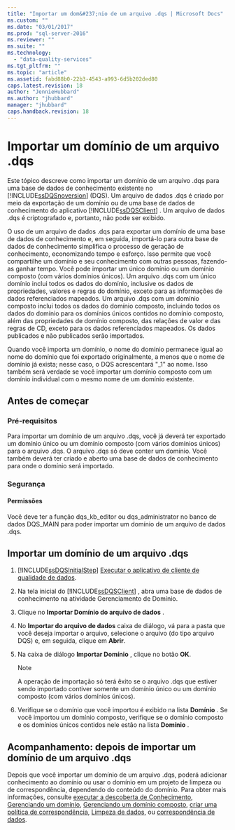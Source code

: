 ```yaml
---
title: "Importar um dom&#237;nio de um arquivo .dqs | Microsoft Docs"
ms.custom: ""
ms.date: "03/01/2017"
ms.prod: "sql-server-2016"
ms.reviewer: ""
ms.suite: ""
ms.technology: 
  - "data-quality-services"
ms.tgt_pltfrm: ""
ms.topic: "article"
ms.assetid: fabd88b0-22b3-4543-a993-6d5b202ded80
caps.latest.revision: 18
author: "JennieHubbard"
ms.author: "jhubbard"
manager: "jhubbard"
caps.handback.revision: 18
---
```

# Importar um dom&#237;nio de um arquivo .dqs
  Este tópico descreve como importar um domínio de um arquivo .dqs para uma base de dados de conhecimento existente no [!INCLUDE[ssDQSnoversion](../includes/ssdqsnoversion-md.md)] (DQS). Um arquivo de dados .dqs é criado por meio da exportação de um domínio ou de uma base de dados de conhecimento do aplicativo [!INCLUDE[ssDQSClient](../includes/ssdqsclient-md.md)] . Um arquivo de dados .dqs é criptografado e, portanto, não pode ser exibido.  
  
 O uso de um arquivo de dados .dqs para exportar um domínio de uma base de dados de conhecimento e, em seguida, importá-lo para outra base de dados de conhecimento simplifica o processo de geração de conhecimento, economizando tempo e esforço. Isso permite que você compartilhe um domínio e seu conhecimento com outras pessoas, fazendo-as ganhar tempo. Você pode importar um único domínio ou um domínio composto (com vários domínios únicos). Um arquivo .dqs com um único domínio inclui todos os dados do domínio, inclusive os dados de propriedades, valores e regras do domínio, exceto para as informações de dados referenciados mapeados. Um arquivo .dqs com um domínio composto inclui todos os dados do domínio composto, incluindo todos os dados do domínio para os domínios únicos contidos no domínio composto, além das propriedades de domínio composto, das relações de valor e das regras de CD, exceto para os dados referenciados mapeados. Os dados publicados e não publicados serão importados.  
  
 Quando você importa um domínio, o nome do domínio permanece igual ao nome do domínio que foi exportado originalmente, a menos que o nome de domínio já exista; nesse caso, o DQS acrescentará "_1" ao nome. Isso também será verdade se você importar um domínio composto com um domínio individual com o mesmo nome de um domínio existente.  
  
##  <a name="BeforeYouBegin"></a> Antes de começar  
  
###  <a name="Prerequisites"></a> Pré-requisitos  
 Para importar um domínio de um arquivo .dqs, você já deverá ter exportado um domínio único ou um domínio composto (com vários domínios únicos) para o arquivo .dqs. O arquivo .dqs só deve conter um domínio. Você também deverá ter criado e aberto uma base de dados de conhecimento para onde o domínio será importado.  
  
###  <a name="Security"></a> Segurança  
  
####  <a name="Permissions"></a> Permissões  
 Você deve ter a função dqs_kb_editor ou dqs_administrator no banco de dados DQS_MAIN para poder importar um domínio de um arquivo de dados .dqs.  
  
##  <a name="Import"></a> Importar um domínio de um arquivo .dqs  
  
1.  [!INCLUDE[ssDQSInitialStep](../includes/ssdqsinitialstep-md.md)] [Executar o aplicativo de cliente de qualidade de dados](../data-quality-services/run-the-data-quality-client-application.md).  
  
2.  Na tela inicial do [!INCLUDE[ssDQSClient](../includes/ssdqsclient-md.md)] , abra uma base de dados de conhecimento na atividade Gerenciamento de Domínio.  
  
3.  Clique no **Importar Domínio do arquivo de dados** .  
  
4.  No **Importar do arquivo de dados** caixa de diálogo, vá para a pasta que você deseja importar o arquivo, selecione o arquivo (do tipo arquivo DQS) e, em seguida, clique em **Abrir**.  
  
5.  Na caixa de diálogo **Importar Domínio** , clique no botão **OK**.  
  
    > [!NOTE]  
    >  A operação de importação só terá êxito se o arquivo .dqs que estiver sendo importado contiver somente um domínio único ou um domínio composto (com vários domínios únicos).  
  
6.  Verifique se o domínio que você importou é exibido na lista **Domínio** . Se você importou um domínio composto, verifique se o domínio composto e os domínios únicos contidos nele estão na lista **Domínio** .  
  
##  <a name="FollowUp"></a> Acompanhamento: depois de importar um domínio de um arquivo .dqs  
 Depois que você importar um domínio de um arquivo .dqs, poderá adicionar conhecimento ao domínio ou usar o domínio em um projeto de limpeza ou de correspondência, dependendo do conteúdo do domínio. Para obter mais informações, consulte [executar a descoberta de Conhecimento](../data-quality-services/perform-knowledge-discovery.md), [Gerenciando um domínio](../data-quality-services/managing-a-domain.md), [Gerenciando um domínio composto](../data-quality-services/managing-a-composite-domain.md), [criar uma política de correspondência](../data-quality-services/create-a-matching-policy.md), [Limpeza de dados](../data-quality-services/data-cleansing.md), ou [correspondência de dados](../data-quality-services/data-matching.md).  
  
  